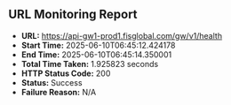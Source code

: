 ## URL Monitoring Report

- **URL:** https://api-gw1-prod1.fisglobal.com/gw/v1/health
- **Start Time:** 2025-06-10T06:45:12.424178
- **End Time:** 2025-06-10T06:45:14.350001
- **Total Time Taken:** 1.925823 seconds
- **HTTP Status Code:** 200
- **Status:** Success
- **Failure Reason:** N/A
